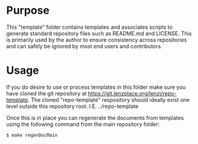 # Purpose

This "template" folder contains templates and associates scripts to generate
standard repository files such as README.md and LICENSE.  This is primarily
used by the author to ensure consistency across repositories and can safely be
ignored by most end users and contributors.

# Usage

If you do desire to use or process templates in this folder make sure you have
cloned the git repository at <https://git.lenzplace.org/lenzj/repo-template>.
The cloned "repo-template" respository should ideally exist one level outside
this repository root.  I.E. ../repo-template

Once this is in place you can regenerate the documents from templates using the
following command from the main repository folder:

    $ make regenDocMain
